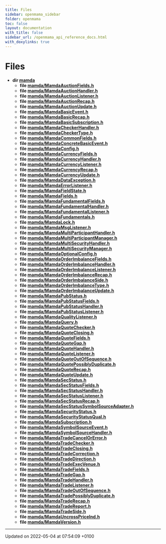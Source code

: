 ```yaml
---
title: Files
sidebar: openmama_sidebar
folder: openmama
toc: false
layout: documentation
with_title: false
sidebar_url: /openmama_api_reference_docs.html
with_doxylinks: true
---
```


# Files




* **dir [mamda](dir_84ee46c8faa1b8f7b3b4421327098c29.html#dir-mamda)** 
    * **file [mamda/MamdaAuctionFields.h](MamdaAuctionFields_8h.html#file-mamdaauctionfields.h)** 
    * **file [mamda/MamdaAuctionHandler.h](MamdaAuctionHandler_8h.html#file-mamdaauctionhandler.h)** 
    * **file [mamda/MamdaAuctionListener.h](MamdaAuctionListener_8h.html#file-mamdaauctionlistener.h)** 
    * **file [mamda/MamdaAuctionRecap.h](MamdaAuctionRecap_8h.html#file-mamdaauctionrecap.h)** 
    * **file [mamda/MamdaAuctionUpdate.h](MamdaAuctionUpdate_8h.html#file-mamdaauctionupdate.h)** 
    * **file [mamda/MamdaBasicEvent.h](MamdaBasicEvent_8h.html#file-mamdabasicevent.h)** 
    * **file [mamda/MamdaBasicRecap.h](MamdaBasicRecap_8h.html#file-mamdabasicrecap.h)** 
    * **file [mamda/MamdaBasicSubscription.h](MamdaBasicSubscription_8h.html#file-mamdabasicsubscription.h)** 
    * **file [mamda/MamdaCheckerHandler.h](MamdaCheckerHandler_8h.html#file-mamdacheckerhandler.h)** 
    * **file [mamda/MamdaCheckerType.h](MamdaCheckerType_8h.html#file-mamdacheckertype.h)** 
    * **file [mamda/MamdaCommonFields.h](MamdaCommonFields_8h.html#file-mamdacommonfields.h)** 
    * **file [mamda/MamdaConcreteBasicEvent.h](MamdaConcreteBasicEvent_8h.html#file-mamdaconcretebasicevent.h)** 
    * **file [mamda/MamdaConfig.h](MamdaConfig_8h.html#file-mamdaconfig.h)** 
    * **file [mamda/MamdaCurrencyFields.h](MamdaCurrencyFields_8h.html#file-mamdacurrencyfields.h)** 
    * **file [mamda/MamdaCurrencyHandler.h](MamdaCurrencyHandler_8h.html#file-mamdacurrencyhandler.h)** 
    * **file [mamda/MamdaCurrencyListener.h](MamdaCurrencyListener_8h.html#file-mamdacurrencylistener.h)** 
    * **file [mamda/MamdaCurrencyRecap.h](MamdaCurrencyRecap_8h.html#file-mamdacurrencyrecap.h)** 
    * **file [mamda/MamdaCurrencyUpdate.h](MamdaCurrencyUpdate_8h.html#file-mamdacurrencyupdate.h)** 
    * **file [mamda/MamdaDataException.h](MamdaDataException_8h.html#file-mamdadataexception.h)** 
    * **file [mamda/MamdaErrorListener.h](MamdaErrorListener_8h.html#file-mamdaerrorlistener.h)** 
    * **file [mamda/MamdaFieldState.h](MamdaFieldState_8h.html#file-mamdafieldstate.h)** 
    * **file [mamda/MamdaFields.h](MamdaFields_8h.html#file-mamdafields.h)** 
    * **file [mamda/MamdaFundamentalFields.h](MamdaFundamentalFields_8h.html#file-mamdafundamentalfields.h)** 
    * **file [mamda/MamdaFundamentalHandler.h](MamdaFundamentalHandler_8h.html#file-mamdafundamentalhandler.h)** 
    * **file [mamda/MamdaFundamentalListener.h](MamdaFundamentalListener_8h.html#file-mamdafundamentallistener.h)** 
    * **file [mamda/MamdaFundamentals.h](MamdaFundamentals_8h.html#file-mamdafundamentals.h)** 
    * **file [mamda/MamdaLock.h](MamdaLock_8h.html#file-mamdalock.h)** 
    * **file [mamda/MamdaMsgListener.h](MamdaMsgListener_8h.html#file-mamdamsglistener.h)** 
    * **file [mamda/MamdaMultiParticipantHandler.h](MamdaMultiParticipantHandler_8h.html#file-mamdamultiparticipanthandler.h)** 
    * **file [mamda/MamdaMultiParticipantManager.h](MamdaMultiParticipantManager_8h.html#file-mamdamultiparticipantmanager.h)** 
    * **file [mamda/MamdaMultiSecurityHandler.h](MamdaMultiSecurityHandler_8h.html#file-mamdamultisecurityhandler.h)** 
    * **file [mamda/MamdaMultiSecurityManager.h](MamdaMultiSecurityManager_8h.html#file-mamdamultisecuritymanager.h)** 
    * **file [mamda/MamdaOptionalConfig.h](MamdaOptionalConfig_8h.html#file-mamdaoptionalconfig.h)** 
    * **file [mamda/MamdaOrderImbalanceFields.h](MamdaOrderImbalanceFields_8h.html#file-mamdaorderimbalancefields.h)** 
    * **file [mamda/MamdaOrderImbalanceHandler.h](MamdaOrderImbalanceHandler_8h.html#file-mamdaorderimbalancehandler.h)** 
    * **file [mamda/MamdaOrderImbalanceListener.h](MamdaOrderImbalanceListener_8h.html#file-mamdaorderimbalancelistener.h)** 
    * **file [mamda/MamdaOrderImbalanceRecap.h](MamdaOrderImbalanceRecap_8h.html#file-mamdaorderimbalancerecap.h)** 
    * **file [mamda/MamdaOrderImbalanceSide.h](MamdaOrderImbalanceSide_8h.html#file-mamdaorderimbalanceside.h)** 
    * **file [mamda/MamdaOrderImbalanceType.h](MamdaOrderImbalanceType_8h.html#file-mamdaorderimbalancetype.h)** 
    * **file [mamda/MamdaOrderImbalanceUpdate.h](MamdaOrderImbalanceUpdate_8h.html#file-mamdaorderimbalanceupdate.h)** 
    * **file [mamda/MamdaPubStatus.h](MamdaPubStatus_8h.html#file-mamdapubstatus.h)** 
    * **file [mamda/MamdaPubStatusFields.h](MamdaPubStatusFields_8h.html#file-mamdapubstatusfields.h)** 
    * **file [mamda/MamdaPubStatusHandler.h](MamdaPubStatusHandler_8h.html#file-mamdapubstatushandler.h)** 
    * **file [mamda/MamdaPubStatusListener.h](MamdaPubStatusListener_8h.html#file-mamdapubstatuslistener.h)** 
    * **file [mamda/MamdaQualityListener.h](MamdaQualityListener_8h.html#file-mamdaqualitylistener.h)** 
    * **file [mamda/MamdaQuery.h](MamdaQuery_8h.html#file-mamdaquery.h)** 
    * **file [mamda/MamdaQuoteChecker.h](MamdaQuoteChecker_8h.html#file-mamdaquotechecker.h)** 
    * **file [mamda/MamdaQuoteClosing.h](MamdaQuoteClosing_8h.html#file-mamdaquoteclosing.h)** 
    * **file [mamda/MamdaQuoteFields.h](MamdaQuoteFields_8h.html#file-mamdaquotefields.h)** 
    * **file [mamda/MamdaQuoteGap.h](MamdaQuoteGap_8h.html#file-mamdaquotegap.h)** 
    * **file [mamda/MamdaQuoteHandler.h](MamdaQuoteHandler_8h.html#file-mamdaquotehandler.h)** 
    * **file [mamda/MamdaQuoteListener.h](MamdaQuoteListener_8h.html#file-mamdaquotelistener.h)** 
    * **file [mamda/MamdaQuoteOutOfSequence.h](MamdaQuoteOutOfSequence_8h.html#file-mamdaquoteoutofsequence.h)** 
    * **file [mamda/MamdaQuotePossiblyDuplicate.h](MamdaQuotePossiblyDuplicate_8h.html#file-mamdaquotepossiblyduplicate.h)** 
    * **file [mamda/MamdaQuoteRecap.h](MamdaQuoteRecap_8h.html#file-mamdaquoterecap.h)** 
    * **file [mamda/MamdaQuoteUpdate.h](MamdaQuoteUpdate_8h.html#file-mamdaquoteupdate.h)** 
    * **file [mamda/MamdaSecStatus.h](MamdaSecStatus_8h.html#file-mamdasecstatus.h)** 
    * **file [mamda/MamdaSecStatusFields.h](MamdaSecStatusFields_8h.html#file-mamdasecstatusfields.h)** 
    * **file [mamda/MamdaSecStatusHandler.h](MamdaSecStatusHandler_8h.html#file-mamdasecstatushandler.h)** 
    * **file [mamda/MamdaSecStatusListener.h](MamdaSecStatusListener_8h.html#file-mamdasecstatuslistener.h)** 
    * **file [mamda/MamdaSecStatusRecap.h](MamdaSecStatusRecap_8h.html#file-mamdasecstatusrecap.h)** 
    * **file [mamda/MamdaSecStatusSymbolSourceAdapter.h](MamdaSecStatusSymbolSourceAdapter_8h.html#file-mamdasecstatussymbolsourceadapter.h)** 
    * **file [mamda/MamdaSecurityStatus.h](MamdaSecurityStatus_8h.html#file-mamdasecuritystatus.h)** 
    * **file [mamda/MamdaSecurityStatusQual.h](MamdaSecurityStatusQual_8h.html#file-mamdasecuritystatusqual.h)** 
    * **file [mamda/MamdaSubscription.h](MamdaSubscription_8h.html#file-mamdasubscription.h)** 
    * **file [mamda/MamdaSymbolSourceEvent.h](MamdaSymbolSourceEvent_8h.html#file-mamdasymbolsourceevent.h)** 
    * **file [mamda/MamdaSymbolSourceHandler.h](MamdaSymbolSourceHandler_8h.html#file-mamdasymbolsourcehandler.h)** 
    * **file [mamda/MamdaTradeCancelOrError.h](MamdaTradeCancelOrError_8h.html#file-mamdatradecancelorerror.h)** 
    * **file [mamda/MamdaTradeChecker.h](MamdaTradeChecker_8h.html#file-mamdatradechecker.h)** 
    * **file [mamda/MamdaTradeClosing.h](MamdaTradeClosing_8h.html#file-mamdatradeclosing.h)** 
    * **file [mamda/MamdaTradeCorrection.h](MamdaTradeCorrection_8h.html#file-mamdatradecorrection.h)** 
    * **file [mamda/MamdaTradeDirection.h](MamdaTradeDirection_8h.html#file-mamdatradedirection.h)** 
    * **file [mamda/MamdaTradeExecVenue.h](MamdaTradeExecVenue_8h.html#file-mamdatradeexecvenue.h)** 
    * **file [mamda/MamdaTradeFields.h](MamdaTradeFields_8h.html#file-mamdatradefields.h)** 
    * **file [mamda/MamdaTradeGap.h](MamdaTradeGap_8h.html#file-mamdatradegap.h)** 
    * **file [mamda/MamdaTradeHandler.h](MamdaTradeHandler_8h.html#file-mamdatradehandler.h)** 
    * **file [mamda/MamdaTradeListener.h](MamdaTradeListener_8h.html#file-mamdatradelistener.h)** 
    * **file [mamda/MamdaTradeOutOfSequence.h](MamdaTradeOutOfSequence_8h.html#file-mamdatradeoutofsequence.h)** 
    * **file [mamda/MamdaTradePossiblyDuplicate.h](MamdaTradePossiblyDuplicate_8h.html#file-mamdatradepossiblyduplicate.h)** 
    * **file [mamda/MamdaTradeRecap.h](MamdaTradeRecap_8h.html#file-mamdatraderecap.h)** 
    * **file [mamda/MamdaTradeReport.h](MamdaTradeReport_8h.html#file-mamdatradereport.h)** 
    * **file [mamda/MamdaTradeSide.h](MamdaTradeSide_8h.html#file-mamdatradeside.h)** 
    * **file [mamda/MamdaUncrossPriceInd.h](MamdaUncrossPriceInd_8h.html#file-mamdauncrosspriceind.h)** 
    * **file [mamda/MamdaVersion.h](MamdaVersion_8h.html#file-mamdaversion.h)** 



-------------------------------

Updated on 2022-05-04 at 07:54:09 +0100
